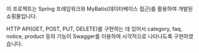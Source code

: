 이 프로젝트는 Spring 프레임워크와 MyBatis(데이터베이스 접근)를 활용하여 개발된 쇼핑물입니다. 

HTTP API(GET, POST, PUT, DELETE)를 구현하는 데 있어서 category, faq, notice, product 등의 기능이 Swagger를 이용하여 시각적으로 나타나도록 구현하였습니다.
